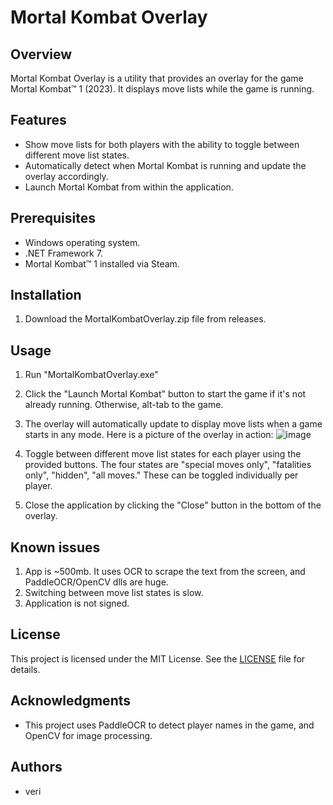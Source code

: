 # Mortal Kombat Overlay

## Overview

Mortal Kombat Overlay is a utility that provides an overlay for the game Mortal Kombat™ 1 (2023). It displays move lists while the game is running.

## Features

- Show move lists for both players with the ability to toggle between different move list states.
- Automatically detect when Mortal Kombat is running and update the overlay accordingly.
- Launch Mortal Kombat from within the application.

## Prerequisites

- Windows operating system.
- .NET Framework 7.
- Mortal Kombat™ 1 installed via Steam.

## Installation

1. Download the MortalKombatOverlay.zip file from releases.

## Usage

1. Run "MortalKombatOverlay.exe"

2. Click the "Launch Mortal Kombat" button to start the game if it's not already running.  Otherwise, alt-tab to the game.

3. The overlay will automatically update to display move lists when a game starts in any mode.  Here is a picture of the overlay in action:
   ![image](https://github.com/taferro/MortalKombatOverlay/assets/2585255/eb712be4-71e1-44b8-a9fb-7e1e57c94e05)

4. Toggle between different move list states for each player using the provided buttons.  The four states are "special moves only", "fatalities only", "hidden", "all moves."  These can be toggled individually per player.

5. Close the application by clicking the "Close" button in the bottom of the overlay.

## Known issues

1. App is ~500mb.  It uses OCR to scrape the text from the screen, and PaddleOCR/OpenCV dlls are huge.
2. Switching between move list states is slow.
3. Application is not signed.

## License

This project is licensed under the MIT License. See the [LICENSE](LICENSE) file for details.

## Acknowledgments

- This project uses PaddleOCR to detect player names in the game, and OpenCV for image processing.

## Authors

- veri
